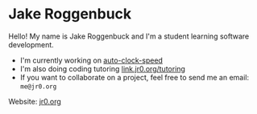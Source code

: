 # Jake Roggenbuck

Hello! My name is Jake Roggenbuck and I'm a student learning software development.


- I'm currently working on [auto-clock-speed](https://github.com/JakeRoggenbuck/auto-clock-speed)
- I'm also doing coding tutoring [link.jr0.org/tutoring](https://link.jr0.org/tutoring)
- If you want to collaborate on a project, feel free to send me an email: `me@jr0.org`

Website: [jr0.org](https://jr0.org)
